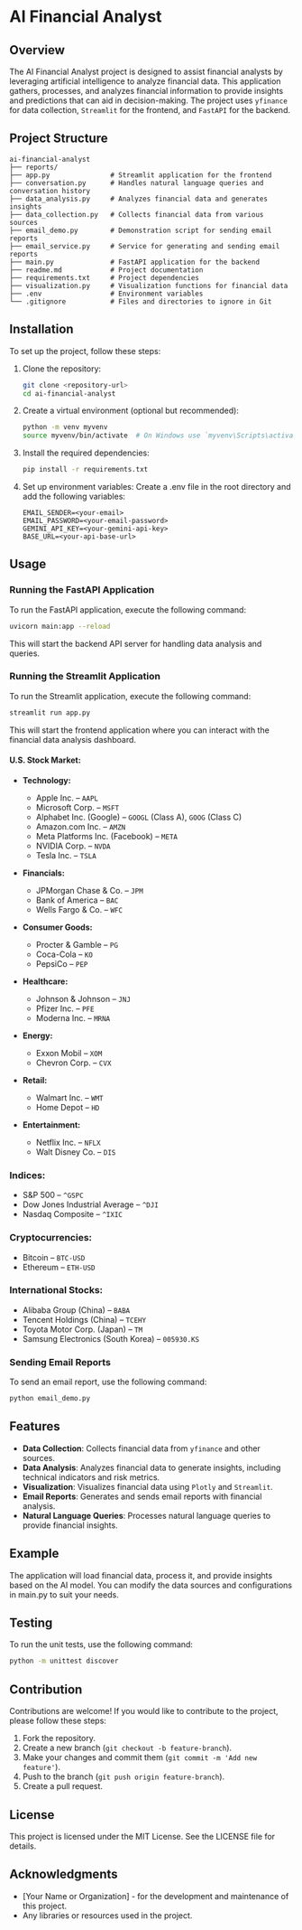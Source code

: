 # AI Financial Analyst

## Overview
The AI Financial Analyst project is designed to assist financial analysts by leveraging artificial intelligence to analyze financial data. This application gathers, processes, and analyzes financial information to provide insights and predictions that can aid in decision-making. The project uses `yfinance` for data collection, `Streamlit` for the frontend, and `FastAPI` for the backend.

## Project Structure
```
ai-financial-analyst
├── reports/
├── app.py               # Streamlit application for the frontend
├── conversation.py      # Handles natural language queries and conversation history
├── data_analysis.py     # Analyzes financial data and generates insights
├── data_collection.py   # Collects financial data from various sources
├── email_demo.py        # Demonstration script for sending email reports
├── email_service.py     # Service for generating and sending email reports
├── main.py              # FastAPI application for the backend
├── readme.md            # Project documentation
├── requirements.txt     # Project dependencies
├── visualization.py     # Visualization functions for financial data
├── .env                 # Environment variables
└── .gitignore           # Files and directories to ignore in Git
```

## Installation
To set up the project, follow these steps:

1. Clone the repository:
   ```sh
   git clone <repository-url>
   cd ai-financial-analyst
   ```

2. Create a virtual environment (optional but recommended):
   ```sh
   python -m venv myvenv
   source myvenv/bin/activate  # On Windows use `myvenv\Scripts\activate`
   ```

3. Install the required dependencies:
   ```sh
   pip install -r requirements.txt
   ```

4. Set up environment variables:
   Create a .env file in the root directory and add the following variables:
   ```
   EMAIL_SENDER=<your-email>
   EMAIL_PASSWORD=<your-email-password>
   GEMINI_API_KEY=<your-gemini-api-key>
   BASE_URL=<your-api-base-url>
   ```

## Usage
### Running the FastAPI Application 
To run the FastAPI application, execute the following command:
```sh
uvicorn main:app --reload
```
This will start the backend API server for handling data analysis and queries.
### Running the Streamlit Application
To run the Streamlit application, execute the following command:
```sh
streamlit run app.py
```
This will start the frontend application where you can interact with the financial data analysis dashboard.


#### U.S. Stock Market:
- **Technology:**
  - Apple Inc. – `AAPL`
  - Microsoft Corp. – `MSFT`
  - Alphabet Inc. (Google) – `GOOGL` (Class A), `GOOG` (Class C)
  - Amazon.com Inc. – `AMZN`
  - Meta Platforms Inc. (Facebook) – `META`
  - NVIDIA Corp. – `NVDA`
  - Tesla Inc. – `TSLA`

- **Financials:**
  - JPMorgan Chase & Co. – `JPM`
  - Bank of America – `BAC`
  - Wells Fargo & Co. – `WFC`

- **Consumer Goods:**
  - Procter & Gamble – `PG`
  - Coca-Cola – `KO`
  - PepsiCo – `PEP`

- **Healthcare:**
  - Johnson & Johnson – `JNJ`
  - Pfizer Inc. – `PFE`
  - Moderna Inc. – `MRNA`

- **Energy:**
  - Exxon Mobil – `XOM`
  - Chevron Corp. – `CVX`

- **Retail:**
  - Walmart Inc. – `WMT`
  - Home Depot – `HD`

- **Entertainment:**
  - Netflix Inc. – `NFLX`
  - Walt Disney Co. – `DIS`

### Indices:
- S&P 500 – `^GSPC`
- Dow Jones Industrial Average – `^DJI`
- Nasdaq Composite – `^IXIC`

### Cryptocurrencies:
- Bitcoin – `BTC-USD`
- Ethereum – `ETH-USD`

### International Stocks:
- Alibaba Group (China) – `BABA`
- Tencent Holdings (China) – `TCEHY`
- Toyota Motor Corp. (Japan) – `TM`
- Samsung Electronics (South Korea) – `005930.KS`

### Sending Email Reports
To send an email report, use the following command:
```sh
python email_demo.py
```

## Features
- **Data Collection**: Collects financial data from `yfinance` and other sources.
- **Data Analysis**: Analyzes financial data to generate insights, including technical indicators and risk metrics.
- **Visualization**: Visualizes financial data using `Plotly` and `Streamlit`.
- **Email Reports**: Generates and sends email reports with financial analysis.
- **Natural Language Queries**: Processes natural language queries to provide financial insights.

## Example
The application will load financial data, process it, and provide insights based on the AI model. You can modify the data sources and configurations in main.py to suit your needs.

## Testing
To run the unit tests, use the following command:
```sh
python -m unittest discover
```

## Contribution
Contributions are welcome! If you would like to contribute to the project, please follow these steps:

1. Fork the repository.
2. Create a new branch (`git checkout -b feature-branch`).
3. Make your changes and commit them (`git commit -m 'Add new feature'`).
4. Push to the branch (`git push origin feature-branch`).
5. Create a pull request.

## License
This project is licensed under the MIT License. See the LICENSE file for details.

## Acknowledgments
- [Your Name or Organization] - for the development and maintenance of this project.
- Any libraries or resources used in the project.

